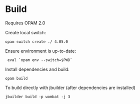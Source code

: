 Build
=====

Requires OPAM 2.0

Create local switch:

    opam switch create ./ 4.05.0

Ensure environment is up-to-date:

     eval `opam env --switch=$PWD`

Install dependencies and build:

    opam build

To build directly with jbuilder (after dependencies are installed)

    jbuilder build -p wombat -j 3
